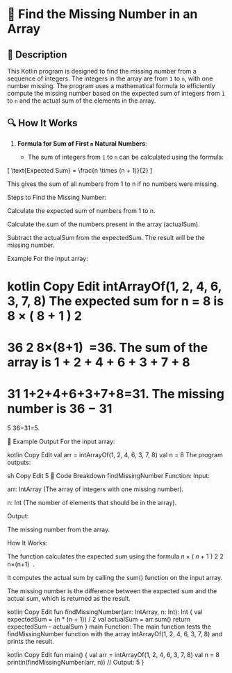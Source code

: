 # 📌 Find the Missing Number in an Array

## 🚀 Description
This Kotlin program is designed to find the missing number from a sequence of integers. 
The integers in the array are from `1` to `n`, with one number missing. 
The program uses a mathematical formula to efficiently compute the missing number based on the expected sum of integers from `1` to `n` and the actual sum of the elements in the array.

## 🔍 How It Works
1. **Formula for Sum of First `n` Natural Numbers**:

     - The sum of integers from `1` to `n` can be calculated using the formula:

\[
\text{Expected Sum} = \frac{n \times (n + 1)}{2}
\]
 
This gives the sum of all numbers from 1 to n if no numbers were missing.

Steps to Find the Missing Number:

Calculate the expected sum of numbers from 1 to n.

Calculate the sum of the numbers present in the array (actualSum).

Subtract the actualSum from the expectedSum. The result will be the missing number.

Example
For the input array:

kotlin
Copy
Edit
intArrayOf(1, 2, 4, 6, 3, 7, 8)
The expected sum for n = 8 is 
8
×
(
8
+
1
)
2
=
36
2
8×(8+1)
​
 =36. The sum of the array is 
1
+
2
+
4
+
6
+
3
+
7
+
8
=
31
1+2+4+6+3+7+8=31. The missing number is 
36
−
31
=
5
36−31=5.

🎯 Example Output
For the input array:

kotlin
Copy
Edit
val arr = intArrayOf(1, 2, 4, 6, 3, 7, 8)
val n = 8
The program outputs:

sh
Copy
Edit
5
📂 Code Breakdown
findMissingNumber Function:
Input:

arr: IntArray (The array of integers with one missing number).

n: Int (The number of elements that should be in the array).

Output:

The missing number from the array.

How It Works:

The function calculates the expected sum using the formula 
𝑛
×
(
𝑛
+
1
)
2
2
n×(n+1)
​
 .

It computes the actual sum by calling the sum() function on the input array.

The missing number is the difference between the expected sum and the actual sum, which is returned as the result.

kotlin
Copy
Edit
fun findMissingNumber(arr: IntArray, n: Int): Int {
    val expectedSum = (n * (n + 1)) / 2
    val actualSum = arr.sum()
    return expectedSum - actualSum
}
main Function:
The main function tests the findMissingNumber function with the array intArrayOf(1, 2, 4, 6, 3, 7, 8) and prints the result.

kotlin
Copy
Edit
fun main() {
    val arr = intArrayOf(1, 2, 4, 6, 3, 7, 8)
    val n = 8
    println(findMissingNumber(arr, n))  // Output: 5
}
